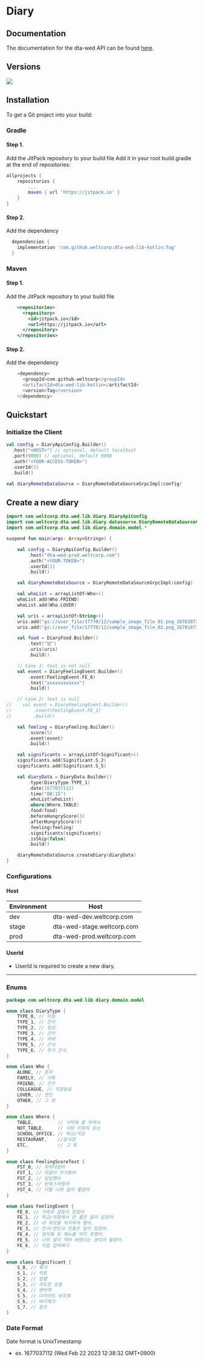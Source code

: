 # Diary

## Documentation
The documentation for the dta-wed API can be found [here]().

## Versions
[![](https://jitpack.io/v/weltcorp/dta-wed-lib-kotlin.svg)](https://jitpack.io/#weltcorp/dta-wed-lib-kotlin)

## Installation
To get a Git project into your build:
### Gradle
#### Step 1. 
Add the JitPack repository to your build file
Add it in your root build.gradle at the end of repositories:
```gradle
allprojects {
    repositories {
        ...
        maven { url 'https://jitpack.io' }
    }
}
```
#### Step 2. 
Add the dependency

```gradle
  dependencies {
    implementation 'com.github.weltcorp:dta-wed-lib-kotlin:Tag'
  }
```
### Maven
#### Step 1.
Add the JitPack repository to your build file
```xml
	<repositories>
      <repository>
        <id>jitpack.io</id>
        <url>https://jitpack.io</url>
      </repository>
	</repositories>
```
#### Step 2.
Add the dependency

```gradle
	<dependency>
      <groupId>com.github.weltcorp</groupId>
      <artifactId>dta-wed-lib-kotlin</artifactId>
      <version>Tag</version>
	</dependency>
```

## Quickstart

### Initialize the Client
```kotlin
val config = DiaryApiConfig.Builder()
  .host("<HOST>") // optional, default localhost
  .port(9090) // optional, default 9090
  .auth("<YOUR-ACCESS-TOKEN>")
  .userId(1)
  .build()

val diaryRemoteDataSource = DiaryRemoteDataSourceGrpcImpl(config)
```

## Create a new diary
```kotlin
import com.weltcorp.dta.wed.lib.diary.DiaryApiConfig
import com.weltcorp.dta.wed.lib.diary.datasource.DiaryRemoteDataSourceGrpcImpl
import com.weltcorp.dta.wed.lib.diary.domain.model.*

suspend fun main(args: Array<String>) {

    val config = DiaryApiConfig.Builder()
        .host("dta-wed-prod.weltcorp.com")
        .auth("<YOUR-TOKEN>")
        .userId(1)
        .build()

    val diaryRemoteDataSource = DiaryRemoteDataSourceGrpcImpl(config)

    val whoList = arrayListOf<Who>()
    whoList.add(Who.FRIEND)
    whoList.add(Who.LOVER)

    val uris = arrayListOf<String>()
    uris.add("gs://user_file/17770/12/sample_image_file_01.png_1678187399")
    uris.add("gs://user_file/17770/12/sample_image_file_02.png_1678187399")

    val food = DiaryFood.Builder()
        .text("밥")
        .uris(uris)
        .build()

    // Case 1: text is not null
    val event = DiaryFeelingEvent.Builder()
        .event(FeelingEvent.FE_6)
        .text("xxxxxxxxxxxx")
        .build()

    // Case 2: text is null
//    val event = DiaryFeelingEvent.Builder()
//        .event(FeelingEvent.FE_1)
//        .build()

    val feeling = DiaryFeeling.Builder()
        .score(5)
        .event(event)
        .build()

    val significants = arrayListOf<Significant>()
    significants.add(Significant.S_2)
    significants.add(Significant.S_5)

    val diaryData = DiaryData.Builder()
        .type(DiaryType.TYPE_1)
        .date(1677037112)
        .time("08:15")
        .whoList(whoList)
        .where(Where.TABLE)
        .food(food)
        .beforeHungryScore(3)
        .afterHungryScore(4)
        .feeling(feeling)
        .significants(significants)
        .isSkip(false)
        .build()

    diaryRemoteDataSource.createDiary(diaryData)
}
```

### Configurations
#### Host
| Environment | Host |
| --- | --- |
| dev | dta-wed-dev.weltcorp.com |
| stage | dta-wed-stage.weltcorp.com |
| prod | dta-wed-prod.weltcorp.com |

#### UserId
* UserId is required to create a new diary.

----

### Enums
```kotlin
package com.weltcorp.dta.wed.lib.diary.domain.model

enum class DiaryType {
    TYPE_0, // 아침
    TYPE_1, // 간식
    TYPE_2, // 점심
    TYPE_3, // 간식
    TYPE_4, // 저녁
    TYPE_5, // 간식
    TYPE_6, // 추가 간식
}

enum class Who {
    ALONE, // 혼자
    FAMILY, // 가족
    FRIEND, // 친구
    COLLEAGUE, // 직장동료
    LOVER, // 연인
    OTHER, // 그 외
}

enum class Where {
    TABLE,         // 식탁에 잘 차려서
    NOT_TABLE,     // 식탁 이외의 장소
    SCHOOL_OFFICE, // 학교/직장
    RESTAURANT,    //음식점
    ETC,           // 그 외
}

enum class FeelingScoreText {
    FST_0, // 최악이었어
    FST_1, // 마음이 무거웠어
    FST_2, // 담담했어
    FST_3, // 만족스러웠어
    FST_4, // 더할 나위 없이 좋았어
}

enum class FeelingEvent {
    FE_0, // 가족과 갈등이 있었어
    FE_1, // 학교/직장에서 안 좋은 일이 있었어.
    FE_2, // 내 외모를 의식하게 됐어.
    FE_3, // 친구/연인과 안좋은 일이 있었어.
    FE_4, // 생각해 둔 메뉴를 먹지 못했어.
    FE_5, // 너무 많이 먹어 버렸다는 생각이 들었어.
    FE_6, // 직접 입력하기
}

enum class Significant {
    S_0, // 폭식
    S_1, // 먹토
    S_2, // 씹뱉
    S_3, // 과도한 운동
    S_4, // 변비약
    S_5, // 다이어트 보조제
    S_6, // 바디체크
    S_7, // 음주
}
```
### Date Format
Date format is UnixTimestamp
* ex. 1677037112 (Wed Feb 22 2023 12:38:32 GMT+0900)